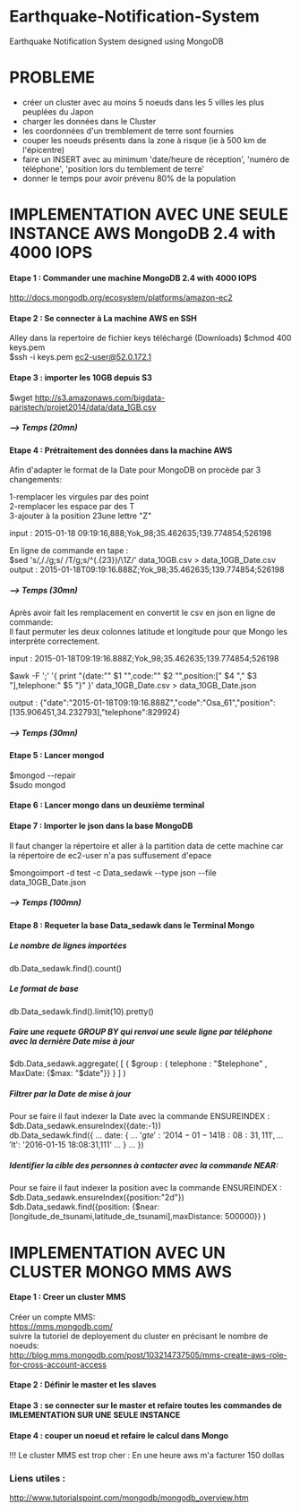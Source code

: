 # Earthquake-Notification-System
Earthquake Notification System designed using MongoDB

# PROBLEME
- créer un cluster avec au moins 5 noeuds dans les 5 villes les plus peuplées du Japon
- charger les données dans le Cluster
- les coordonnées d'un tremblement de terre sont fournies
- couper les noeuds présents dans la zone à risque (ie à 500 km de l'épicentre)
- faire un INSERT avec au minimum 'date/heure de réception', 'numéro de téléphone', 'position lors du temblement de terre'
- donner le temps pour avoir prévenu 80% de la population


# IMPLEMENTATION AVEC UNE SEULE INSTANCE AWS MongoDB 2.4 with 4000 IOPS 

#### Etape 1 : Commander une machine MongoDB 2.4 with 4000 IOPS 
http://docs.mongodb.org/ecosystem/platforms/amazon-ec2

#### Etape 2 : Se connecter à La machine AWS en SSH
Alley dans la repertoire de fichier keys téléchargé (Downloads)
$chmod 400 keys.pem    
$ssh -i keys.pem ec2-user@52.0.172.1  

#### Etape 3 : importer les 10GB depuis S3

$wget http://s3.amazonaws.com/bigdata-paristech/projet2014/data/data_1GB.csv

##### --> Temps (20mn)

#### Etape 4 : Prétraitement des données dans la machine AWS

Afin d'adapter le format de la Date pour MongoDB on procède par 3 changements:<br>

1-remplacer les virgules par des point<br>
2-remplacer les espace par des T<br>
3-ajouter à la position 23une lettre "Z"<br>

input : 2015-01-18 09:19:16,888;Yok_98;35.462635;139.774854;526198<br>

En ligne de commande en tape :<br>
$sed 's/,/./g;s/ /T/g;s/^\(.\{23\}\)/\1Z/'  data_10GB.csv > data_10GB_Date.csv <br>
output : 2015-01-18T09:19:16.888Z;Yok_98;35.462635;139.774854;526198<br>
##### --> Temps (30mn)<br>

Après avoir fait les remplacement en convertit le csv en json en ligne de commande:<br>
Il faut permuter les deux colonnes latitude et longitude pour que Mongo les interprète correctement.<br>

input : 2015-01-18T09:19:16.888Z;Yok_98;35.462635;139.774854;526198<br>

$awk -F ';' '{ print "{date:\"" $1 "\",code:\"" $2 "\",position:[" $4 "," $3 "],telephone:" $5 "}" }' data_10GB_Date.csv > data_10GB_Date.json<br>

output : {"date":"2015-01-18T09:19:16.888Z","code":"Osa_61","position":[135.906451,34.232793],"telephone":829924}<br>

##### --> Temps (30mn)

#### Etape 5 : Lancer mongod <br>

$mongod --repair<br>
$sudo mongod<br>

#### Etape 6 : Lancer mongo dans un deuxième terminal <br>

#### Etape 7 : Importer le json dans la base MongoDB<br>
Il faut changer la répertoire et aller à la partition data de cette machine car la répertoire de ec2-user n'a pas suffusement d'epace<br>

$mongoimport -d test -c Data_sedawk  --type json --file data_10GB_Date.json <br>

##### --> Temps (100mn)<br>

#### Etape 8 : Requeter la base Data_sedawk dans le Terminal Mongo<br>
##### Le nombre de lignes importées<br>
db.Data_sedawk.find().count()<br>
##### Le format de base<br>
db.Data_sedawk.find().limit(10).pretty()<br>
##### Faire une requete GROUP BY qui renvoi une seule ligne par téléphone avec la dernière Date mise à jour<br>
$db.Data_sedawk.aggregate( [ { $group : { telephone : "$telephone" , MaxDate: {$max: "$date"}} } ] ) <br>
##### Filtrer par la Date de mise à jour<br>
Pour se faire il faut indexer la Date avec la commande ENSUREINDEX :<br>
$db.Data_sedawk.ensureIndex({date:-1})<br>
db.Data_sedawk.find({
...     date: { 
...             '$gte': '2014-01-14 18:08:31,111',
...             '$lt': '2016-01-15 18:08:31,111' 
...     }
... })<br>
##### Identifier la cible des personnes à contacter avec la commande NEAR:
Pour se faire il faut indexer la position avec la commande ENSUREINDEX :
$db.Data_sedawk.ensureIndex({position:"2d"})<br>
$db.Data_sedawk.find({position: {$near:[longitude_de_tsunami,latitude_de_tsunami],maxDistance: 500000}} )<br>
# IMPLEMENTATION AVEC UN CLUSTER MONGO MMS AWS <br>
#### Etape 1 : Creer un cluster MMS<br>
Créer un compte MMS:<br>
https://mms.mongodb.com/<br>
suivre la tutoriel de deployement du cluster en précisant le nombre de noeuds:<br>
http://blog.mms.mongodb.com/post/103214737505/mms-create-aws-role-for-cross-account-access<br>
#### Etape 2 : Définir le master et les slaves<br>
#### Etape 3 : se connecter sur le master et refaire toutes les commandes de IMLEMENTATION SUR UNE SEULE INSTANCE<br>
#### Etape 4 : couper un noeud et refaire le calcul dans Mongo<br>

!!! Le cluster MMS est trop cher : En une heure aws m'a facturer 150 dollas<br>
 
### Liens utiles :
http://www.tutorialspoint.com/mongodb/mongodb_overview.htm
